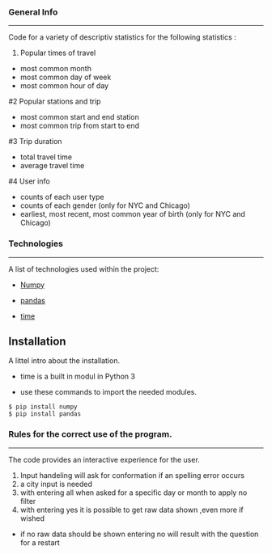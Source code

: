 ### General Info
***
Code for a variety of descriptiv statistics for the following statistics :

1. Popular times of travel 
  * most common month
  * most common day of week
  * most common hour of day 

#2 Popular stations and trip 
  * most common start and end station 
  * most common trip from start to end 

#3 Trip duration
  * total travel time 
  * average travel time 

#4 User info
  * counts of each user type 
  * counts of each gender (only for NYC and Chicago)
  * earliest, most recent, most common year of birth (only for NYC and Chicago)

### Technologies
***
A list of technologies used within the project:

+ [Numpy](https://numpy.org/install/)

+ [pandas](https://pandas.pydata.org/docs/getting_started/install.html)

+ [time](https://docs.python.org/3/library/time.html)

## Installation

A littel intro about the installation.

+ time is a built in modul in Python 3

+ use these commands to import the needed modules.
````
$ pip install numpy
$ pip install pandas
````

### Rules for the correct use of the program.
***
The code provides an interactive experience for the user.

1. Input handeling will ask for conformation if an spelling error occurs
2. a city input is needed
3. with entering all when asked for a specific day or month to apply no filter
4. with entering yes it is possible to get raw data shown ,even more if wished 
  * if no raw data should be shown entering no will result with the question for a restart
